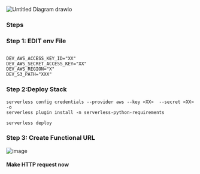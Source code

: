 ![Untitled Diagram drawio](https://github.com/soumilshah1995/hudi-daft-lambda/assets/39345855/7f86b35a-c5e9-4488-92eb-3ec50ec7d1d9)


### Steps 


### Step 1: EDIT env File 
```

DEV_AWS_ACCESS_KEY_ID="XX"
DEV_AWS_SECRET_ACCESS_KEY="XX"
DEV_AWS_REGION="X"
DEV_S3_PATH="XXX"
```
### Step 2:Deploy Stack
```
serverless config credentials --provider aws --key <XX>  --secret <XX> -o
serverless plugin install -n serverless-python-requirements

serverless deploy

```
### Step 3: Create Functional URL 

![image](https://github.com/soumilshah1995/hudi-daft-lambda/assets/39345855/69bf363e-3d54-45cf-ab46-2eeceb9a3454)


#### Make HTTP request now 
